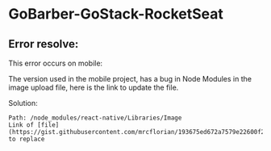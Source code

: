 # GoBarber-GoStack-RocketSeat

## Error resolve:
This error occurs on mobile:

The version used in the mobile project, has a bug in Node Modules in the image upload file, here is the link to update the file.

Solution:
```
Path: /node_modules/react-native/Libraries/Image
Link of [file](https://gist.githubusercontent.com/mrcflorian/193675ed672a7579e22600f291f1a08b/raw/ce8dff39495ad445296e88b312020c924b23dd36/RCTLocalAssetImageLoader.mm) to replace
```
